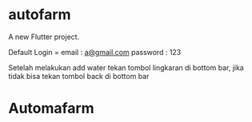 # autofarm

A new Flutter project.

Default Login = 
email : a@gmail.com
password : 123

Setelah melakukan add water tekan tombol lingkaran di bottom bar, jika tidak bisa tekan tombol back di bottom bar
# Automafarm
